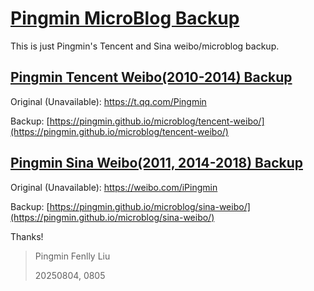 # [Pingmin MicroBlog Backup](https://pingmin.github.io/microblog/)

This is just Pingmin's Tencent and Sina weibo/microblog backup.

## [Pingmin Tencent Weibo(2010-2014) Backup](https://pingmin.github.io/microblog/tencent-weibo/)

Original (Unavailable): https://t.qq.com/Pingmin

Backup: [https://pingmin.github.io/microblog/tencent-weibo/](https://pingmin.github.io/microblog/tencent-weibo/)

## [Pingmin Sina Weibo(2011, 2014-2018) Backup](https://pingmin.github.io/microblog/sina-weibo/)

Original (Unavailable): https://weibo.com/iPingmin

Backup: [https://pingmin.github.io/microblog/sina-weibo/](https://pingmin.github.io/microblog/sina-weibo/)


Thanks!


> Pingmin Fenlly Liu
>
> 20250804, 0805
